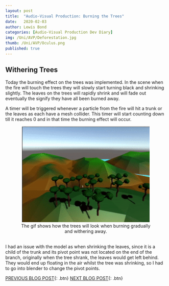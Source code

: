 ```yaml
---
layout: post
title:  "Audio-Visual Production: Burning the Trees"
date:   2020-02-03
author: Lewis Bond
categories: [Audio-Visual Production Dev Diary]
img: /Uni/AVP/Deforestation.jpg
thumb: /Uni/AVP/Oculus.png
published: true
---
```

<!--more-->

## Withering Trees

Today the burning effect on the trees was implemented. In the scene when the fire will touch the trees they will slowly start turning black and shrinking slightly. The leaves on the trees will rapidly shrink and will fade out eventually the signify they have all been burned away.

A timer will be triggered whenever a particle from the fire will hit a trunk or the leaves as each have a mesh collider. This timer will start counting down till it reaches 0 and in that time the burning effect will occur.

<center>
	<figure>
	    <a href="/assets/img/blog/Uni/AVP/witherTree.gif"><img src="/assets/img/blog/Uni/AVP/witherTree.gif" height="300px"></a>
	    <figcaption>The gif shows how the trees will look when burning gradually and withering away.</figcaption>
	</figure>
</center>
<br/>
I had an issue with the model as when shrinking the leaves, since it is a child of the trunk and its pivot point was not located on the end of the branch, originally when the tree shrank, the leaves would get left behind. They would end up floating in the air whilst the tree was shrinking, so I had to go into blender to change the pivot points.

[PREVIOUS BLOG POST](https://lbondi7.github.io/audio-visual%20production%20dev%20diary/avp-dd-Deforestation-2){: .btn}
[NEXT BLOG POST](https://lbondi7.github.io/audio-visual%20production%20dev%20diary/avp-dd-Deforestation-4){: .btn}
